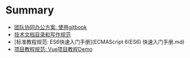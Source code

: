 # Summary

* [团队协同办公方案:  使用gitbook](README.md)
* [技术文档目录和写作规范](技术文档目录和写作规范.md)
* [标准教程规范:  ES6快速入门手册](ECMAScript 6(ES6) 快速入门手册.md)
* [项目教程规范:  Vue项目教程Demo](Vue-项目.md)


